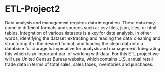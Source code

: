 # ETL-Project2
Data analysis and management requires data integration. These data may come in different formats and sources such as csv files, json, files, or html tables. Integration of various datasets is a key for data analysis. In other words, identifying the dataset, extracting and reading the data, cleaning and structuring it in the desired format, and loading the clean data into a database for storage is imperative for analysis and management. Integrating this which is an important part of working with data. For this ETL project we will use United Census Bureau website, which contains U.S. annual retail trade data in terms of total sales, sales taxes, Inventories and purchases.	
